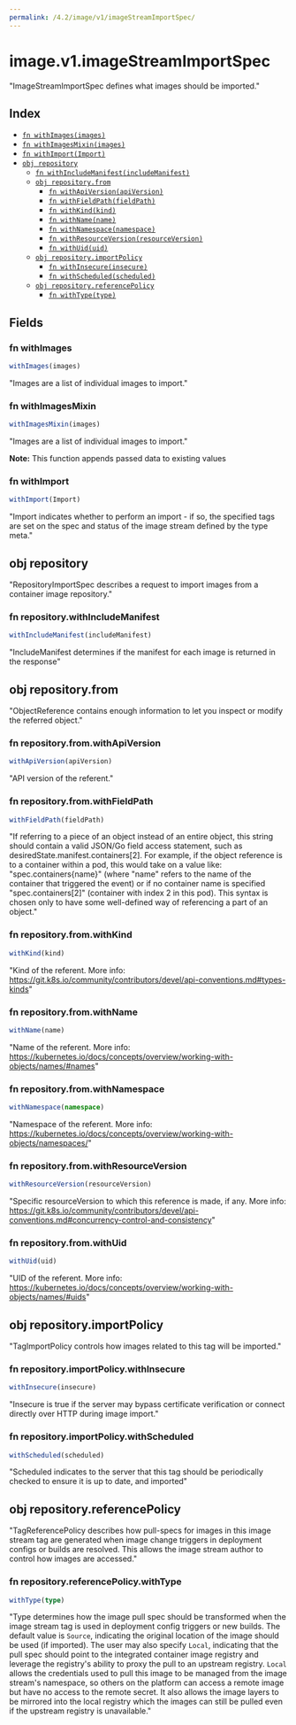 ```yaml
---
permalink: /4.2/image/v1/imageStreamImportSpec/
---
```


# image.v1.imageStreamImportSpec

"ImageStreamImportSpec defines what images should be imported."

## Index

* [`fn withImages(images)`](#fn-withimages)
* [`fn withImagesMixin(images)`](#fn-withimagesmixin)
* [`fn withImport(Import)`](#fn-withimport)
* [`obj repository`](#obj-repository)
  * [`fn withIncludeManifest(includeManifest)`](#fn-repositorywithincludemanifest)
  * [`obj repository.from`](#obj-repositoryfrom)
    * [`fn withApiVersion(apiVersion)`](#fn-repositoryfromwithapiversion)
    * [`fn withFieldPath(fieldPath)`](#fn-repositoryfromwithfieldpath)
    * [`fn withKind(kind)`](#fn-repositoryfromwithkind)
    * [`fn withName(name)`](#fn-repositoryfromwithname)
    * [`fn withNamespace(namespace)`](#fn-repositoryfromwithnamespace)
    * [`fn withResourceVersion(resourceVersion)`](#fn-repositoryfromwithresourceversion)
    * [`fn withUid(uid)`](#fn-repositoryfromwithuid)
  * [`obj repository.importPolicy`](#obj-repositoryimportpolicy)
    * [`fn withInsecure(insecure)`](#fn-repositoryimportpolicywithinsecure)
    * [`fn withScheduled(scheduled)`](#fn-repositoryimportpolicywithscheduled)
  * [`obj repository.referencePolicy`](#obj-repositoryreferencepolicy)
    * [`fn withType(type)`](#fn-repositoryreferencepolicywithtype)

## Fields

### fn withImages

```ts
withImages(images)
```

"Images are a list of individual images to import."

### fn withImagesMixin

```ts
withImagesMixin(images)
```

"Images are a list of individual images to import."

**Note:** This function appends passed data to existing values

### fn withImport

```ts
withImport(Import)
```

"Import indicates whether to perform an import - if so, the specified tags are set on the spec and status of the image stream defined by the type meta."

## obj repository

"RepositoryImportSpec describes a request to import images from a container image repository."

### fn repository.withIncludeManifest

```ts
withIncludeManifest(includeManifest)
```

"IncludeManifest determines if the manifest for each image is returned in the response"

## obj repository.from

"ObjectReference contains enough information to let you inspect or modify the referred object."

### fn repository.from.withApiVersion

```ts
withApiVersion(apiVersion)
```

"API version of the referent."

### fn repository.from.withFieldPath

```ts
withFieldPath(fieldPath)
```

"If referring to a piece of an object instead of an entire object, this string should contain a valid JSON/Go field access statement, such as desiredState.manifest.containers[2]. For example, if the object reference is to a container within a pod, this would take on a value like: \"spec.containers{name}\" (where \"name\" refers to the name of the container that triggered the event) or if no container name is specified \"spec.containers[2]\" (container with index 2 in this pod). This syntax is chosen only to have some well-defined way of referencing a part of an object."

### fn repository.from.withKind

```ts
withKind(kind)
```

"Kind of the referent. More info: https://git.k8s.io/community/contributors/devel/api-conventions.md#types-kinds"

### fn repository.from.withName

```ts
withName(name)
```

"Name of the referent. More info: https://kubernetes.io/docs/concepts/overview/working-with-objects/names/#names"

### fn repository.from.withNamespace

```ts
withNamespace(namespace)
```

"Namespace of the referent. More info: https://kubernetes.io/docs/concepts/overview/working-with-objects/namespaces/"

### fn repository.from.withResourceVersion

```ts
withResourceVersion(resourceVersion)
```

"Specific resourceVersion to which this reference is made, if any. More info: https://git.k8s.io/community/contributors/devel/api-conventions.md#concurrency-control-and-consistency"

### fn repository.from.withUid

```ts
withUid(uid)
```

"UID of the referent. More info: https://kubernetes.io/docs/concepts/overview/working-with-objects/names/#uids"

## obj repository.importPolicy

"TagImportPolicy controls how images related to this tag will be imported."

### fn repository.importPolicy.withInsecure

```ts
withInsecure(insecure)
```

"Insecure is true if the server may bypass certificate verification or connect directly over HTTP during image import."

### fn repository.importPolicy.withScheduled

```ts
withScheduled(scheduled)
```

"Scheduled indicates to the server that this tag should be periodically checked to ensure it is up to date, and imported"

## obj repository.referencePolicy

"TagReferencePolicy describes how pull-specs for images in this image stream tag are generated when image change triggers in deployment configs or builds are resolved. This allows the image stream author to control how images are accessed."

### fn repository.referencePolicy.withType

```ts
withType(type)
```

"Type determines how the image pull spec should be transformed when the image stream tag is used in deployment config triggers or new builds. The default value is `Source`, indicating the original location of the image should be used (if imported). The user may also specify `Local`, indicating that the pull spec should point to the integrated container image registry and leverage the registry's ability to proxy the pull to an upstream registry. `Local` allows the credentials used to pull this image to be managed from the image stream's namespace, so others on the platform can access a remote image but have no access to the remote secret. It also allows the image layers to be mirrored into the local registry which the images can still be pulled even if the upstream registry is unavailable."